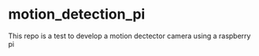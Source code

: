 # motion_detection_pi

This repo is a test to develop a motion dectector camera using a raspberry pi
